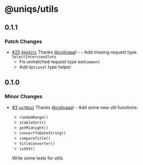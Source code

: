 # @uniqs/utils

## 0.1.1

### Patch Changes

- [#25](https://github.com/colinaaa/UniqueMono/pull/25) [`894d151`](https://github.com/colinaaa/UniqueMono/commit/894d15115c8f78093d91f8eb1d7607b6dd516a25) Thanks [@colinaaa](https://github.com/colinaaa)! - - Add missing request type `SelectInterviewSlots`
  - Fix unmatched request type `AddComment`
  - Add `Optional` type helper

## 0.1.0

### Minor Changes

- [#3](https://github.com/colinaaa/UniqueMono/pull/3) [`aa706a2`](https://github.com/colinaaa/UniqueMono/commit/aa706a2f4590ac55faa23c39afc77ee9accb2d61) Thanks [@colinaaa](https://github.com/colinaaa)! - Add some new util functions:

  - `randomRange()`
  - `stableSort()`
  - `getMidnight()`
  - `convertToDateString()`
  - `compareTitle()`
  - `titleConverter()`
  - `isXXX()`

  Write some tests for utils
